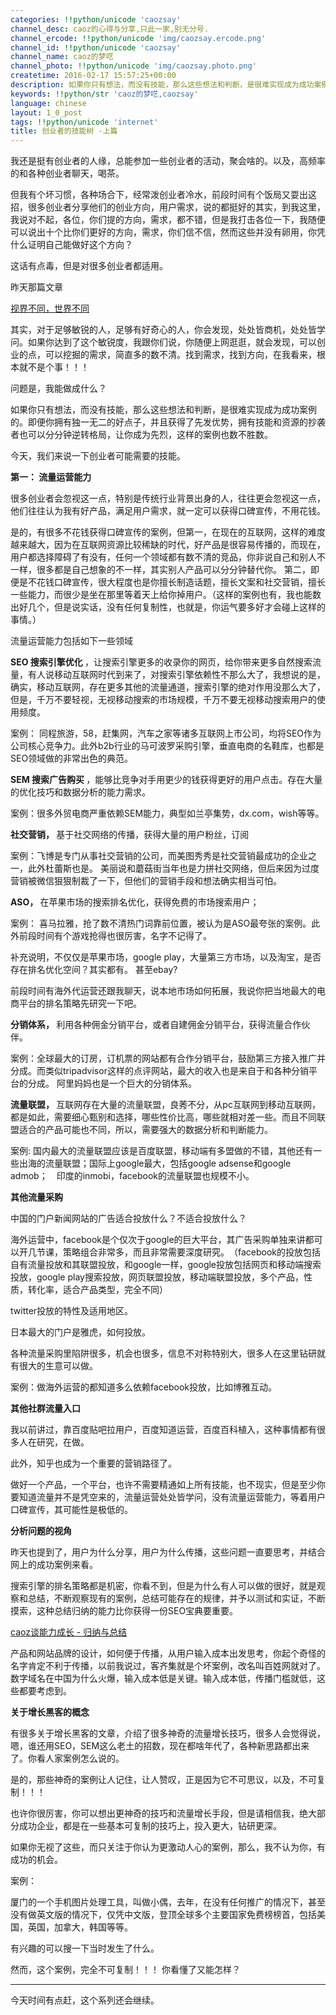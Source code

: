 ```yaml
---
categories: !!python/unicode 'caozsay'
channel_desc: caoz的心得与分享,只此一家,别无分号.
channel_ercode: !!python/unicode 'img/caozsay.ercode.png'
channel_id: !!python/unicode 'caozsay'
channel_name: caoz的梦呓
channel_photo: !!python/unicode 'img/caozsay.photo.png'
createtime: 2016-02-17 15:57:25+00:00
description: 如果你只有想法，而没有技能，那么这些想法和判断，是很难实现成为成功案例的。即便你拥有独一无二的好点子，并且获得了先发优势，拥有技能和资源的抄袭者也可以分分钟逆转格局，让你成为先烈，这样的案例也数不胜数。
keywords: !!python/str 'caoz的梦呓,caozsay'
language: chinese
layout: 1_0_post
tags: !!python/unicode 'internet'
title: 创业者的技能树 -上篇
---
```

<div class="rich_media_content" id="js_content">
<p>
         我还是挺有创业者的人缘，总能参加一些创业者的活动，聚会啥的。以及，高频率的和各种创业者聊天，喝茶。
        </p>
<p>
</p>
<p>
         但我有个坏习惯，各种场合下，经常泼创业者冷水，前段时间有个饭局又耍出这招，很多创业者分享他们的创业方向，用户需求，说的都挺好的其实，到我这里，我说对不起，各位，你们提的方向，需求，都不错，但是我打击各位一下，我随便可以说出十个比你们更好的方向，需求，你们信不信，然而这些并没有卵用，你凭什么证明自己能做好这个方向？
        </p>
<p>
</p>
<p>
         这话有点毒，但是对很多创业者都适用。
        </p>
<p>
</p>
<p>
         昨天那篇文章
        </p>
<p>
</p>
<p>
<a data_ue_src="http://mp.weixin.qq.com/s?__biz=MzI0MjA1Mjg2Ng==&amp;mid=401611900&amp;idx=1&amp;sn=6b5ff41ab4d7bfeec019af063d1bd687&amp;scene=21#wechat_redirect" href="http://mp.weixin.qq.com/s?__biz=MzI0MjA1Mjg2Ng==&amp;mid=401611900&amp;idx=1&amp;sn=6b5ff41ab4d7bfeec019af063d1bd687&amp;scene=21#wechat_redirect" target="_blank">
          视界不同，世界不同
         </a>
</p>
<p>
         其实，对于足够敏锐的人，足够有好奇心的人，你会发现，处处皆商机，处处皆学问。如果你达到了这个敏锐度，我跟你们说，你随便上网逛逛，就会发现，可以创业的点，可以挖掘的需求，简直多的数不清。找到需求，找到方向，在我看来，根本就不是个事！！！
        </p>
<p>
</p>
<p>
         问题是，我能做成什么？
        </p>
<p>
</p>
<p>
         如果你只有想法，而没有技能，那么这些想法和判断，是很难实现成为成功案例的。即便你拥有独一无二的好点子，并且获得了先发优势，拥有技能和资源的抄袭者也可以分分钟逆转格局，让你成为先烈，这样的案例也数不胜数。
        </p>
<p>
</p>
<p>
         今天，我们来说一下创业者可能需要的技能。
        </p>
<p>
</p>
<p>
<strong>
          第一： 流量运营能力
         </strong>
</p>
<p>
</p>
<p>
         很多创业者会忽视这一点，特别是传统行业背景出身的人，往往更会忽视这一点，他们往往认为我有好产品，满足用户需求，就一定可以获得口碑宣传，不用花钱。
        </p>
<p>
</p>
<p>
         是的，有很多不花钱获得口碑宣传的案例，但第一，在现在的互联网，这样的难度越来越大，因为在互联网资源比较稀缺的时代，好产品是很容易传播的，而现在，用户都选择障碍了有没有，任何一个领域都有数不清的竞品，你非说自己和别人不一样，很多都是自己想象的不一样，其实别人产品可以分分钟替代你。 第二，即便是不花钱口碑宣传，很大程度也是你擅长制造话题，擅长文案和社交营销，擅长一些能力，而很少是坐在那里等着天上给你掉用户。（这样的案例也有，我也能数出好几个，但是说实话，没有任何复制性，也就是，你运气要多好才会碰上这样的事情。）
        </p>
<p>
</p>
<p>
         流量运营能力包括如下一些领域
        </p>
<p>
</p>
<p>
<strong>
          SEO 搜索引擎优化
         </strong>
         ，让搜索引擎更多的收录你的网页，给你带来更多自然搜索流量，有人说移动互联网时代到来了，对搜索引擎依赖性不那么大了，我想说的是，确实，移动互联网，存在更多其他的流量通道，搜索引擎的绝对作用没那么大了，但是，千万不要轻视，无视移动搜索的市场规模，千万不要无视移动搜索用户的使用频度。
        </p>
<p>
</p>
<p>
         案例： 同程旅游，58，赶集网，汽车之家等诸多互联网上市公司，均将SEO作为公司核心竞争力。此外b2b行业的马可波罗采购引擎，垂直电商的名鞋库，也都是SEO领域做的非常出色的典范。
        </p>
<p>
</p>
<p>
<strong>
          SEM 搜索广告购买
         </strong>
         ，能够比竞争对手用更少的钱获得更好的用户点击。存在大量的优化技巧和数据分析的能力需求。
        </p>
<p>
</p>
<p>
         案例：很多外贸电商严重依赖SEM能力，典型如兰亭集势，dx.com，wish等等。
        </p>
<p>
</p>
<p>
<strong>
          社交营销，
         </strong>
         基于社交网络的传播，获得大量的用户粉丝，订阅
        </p>
<p>
</p>
<p>
         案例：飞博是专门从事社交营销的公司，而美图秀秀是社交营销最成功的企业之一，此外杜蕾斯也是。 美丽说和蘑菇街当年也是力拼社交网络，但后来因为过度营销被微信狠狠制裁了一下，但他们的营销手段和想法确实相当可怕。
        </p>
<p>
</p>
<p>
<strong>
          ASO，
         </strong>
         在苹果市场的搜索排名优化，获得免费的市场搜索用户；
        </p>
<p>
</p>
<p>
         案例： 喜马拉雅，抢了数不清热门词靠前位置，被认为是ASO最夸张的案例。此外前段时间有个游戏抢得也很厉害，名字不记得了。
        </p>
<p>
</p>
<p>
         补充说明，不仅仅是苹果市场，google play，大量第三方市场，以及淘宝，是否存在排名优化空间？其实都有。 甚至ebay?
        </p>
<p>
</p>
<p>
         前段时间有海外代运营还跟我聊天，说本地市场如何拓展，我说你把当地最大的电商平台的排名策略先研究一下吧。
        </p>
<p>
</p>
<p>
<strong>
          分销体系，
         </strong>
         利用各种佣金分销平台，或者自建佣金分销平台，获得流量合作伙伴。
        </p>
<p>
</p>
<p>
         案例：全球最大的订房，订机票的网站都有合作分销平台，鼓励第三方接入推广并分成。而类似tripadvisor这样的点评网站，最大的收入也是来自于和各种分销平台的分成。 阿里妈妈也是一个巨大的分销体系。
        </p>
<p>
</p>
<p>
<strong>
          流量联盟，
         </strong>
         互联网存在大量的流量联盟，良莠不分，从pc互联网到移动互联网，都是如此，需要细心甄别和选择，哪些性价比高，哪些就相对差一些。而且不同联盟适合的产品可能也不同，所以，需要强大的数据分析和判断能力。
        </p>
<p>
</p>
<p>
         案例: 国内最大的流量联盟应该是百度联盟，移动端有多盟做的不错，其他还有一些出海的流量联盟；国际上google最大，包括google adsense和google admob；　印度的inmobi，facebook的流量联盟也规模不小。
        </p>
<p>
</p>
<p>
<strong>
          其他流量采购
         </strong>
</p>
<p>
         中国的门户新闻网站的广告适合投放什么？不适合投放什么？
        </p>
<p>
         海外运营中，facebook是个仅次于google的巨大平台，其广告采购单独来讲都可以开几节课，策略组合非常多，而且非常需要深度研究。　（facebook的投放包括自有流量投放和其联盟投放，和google一样，google投放包括网页和移动端搜索投放，google play搜索投放，网页联盟投放，移动端联盟投放，多个产品，性质，转化率，适合产品类型，完全不同）
        </p>
<p>
         twitter投放的特性及适用地区。
        </p>
<p>
         日本最大的门户是雅虎，如何投放。
        </p>
<p>
         各种流量采购里陷阱很多，机会也很多，信息不对称特别大，很多人在这里钻研就有很大的生意可以做。
        </p>
<p>
</p>
<p>
         案例：做海外运营的都知道多么依赖facebook投放，比如博雅互动。
        </p>
<p>
</p>
<p>
<strong>
          其他社群流量入口
         </strong>
</p>
<p>
</p>
<p>
         我以前讲过，靠百度贴吧拉用户，百度知道运营，百度百科植入，这种事情都有很多人在研究，在做。
        </p>
<p>
         此外，知乎也成为一个重要的营销路径了。
        </p>
<p>
</p>
<p>
         做好一个产品，一个平台，也许不需要精通如上所有技能，也不现实，但是至少你要知道流量并不是凭空来的，流量运营处处皆学问，没有流量运营能力，等着用户口碑宣传，其可能性是极低的。
        </p>
<p>
</p>
<p>
<strong>
          分析问题的视角
         </strong>
</p>
<p>
</p>
<p>
         昨天也提到了，用户为什么分享，用户为什么传播，这些问题一直要思考，并结合网上的成功案例来看。
        </p>
<p>
</p>
<p>
         搜索引擎的排名策略都是机密，你看不到，但是为什么有人可以做的很好，就是观察和总结，不断观察现有的案例，总结可能存在的规律，并予以测试和实证，不断摸索，这种总结归纳的能力比你获得一份SEO宝典要重要。
        </p>
<p>
<a data_ue_src="http://mp.weixin.qq.com/s?__biz=MzI0MjA1Mjg2Ng==&amp;mid=209714599&amp;idx=1&amp;sn=1cd7f5ca6045be9da9374477871f1d3d&amp;scene=21#wechat_redirect" href="http://mp.weixin.qq.com/s?__biz=MzI0MjA1Mjg2Ng==&amp;mid=209714599&amp;idx=1&amp;sn=1cd7f5ca6045be9da9374477871f1d3d&amp;scene=21#wechat_redirect" target="_blank">
          caoz谈能力成长 - 归纳与总结
         </a>
</p>
<p>
</p>
<p>
         产品和网站品牌的设计，如何便于传播，从用户输入成本出发思考，你起个奇怪的名字肯定不利于传播，以前我说过，客齐集就是个坏案例，改名叫百姓网就对了。 数字域名在中国为什么火爆，输入成本低是关键。输入成本低，传播门槛就低，这些都要考虑到。
        </p>
<p>
</p>
<p>
<strong>
          关于增长黑客的概念
         </strong>
</p>
<p>
</p>
<p>
         有很多关于增长黑客的文章，介绍了很多神奇的流量增长技巧，很多人会觉得说，嗯，谁还用SEO，SEM这么老土的招数，现在都啥年代了，各种新思路都出来了。你看人家案例怎么说的。
        </p>
<p>
</p>
<p>
         是的，那些神奇的案例让人记住，让人赞叹，正是因为它不可思议，以及，不可复制！！！
        </p>
<p>
</p>
<p>
         也许你很厉害，你可以想出更神奇的技巧和流量增长手段，但是请相信我，绝大部分成功企业，都是在一些基本可复制的技巧上，投入更大，钻研更深。
        </p>
<p>
</p>
<p>
         如果你无视了这些，而只关注于你认为更激动人心的案例，那么，我不认为你，有成功的机会。
        </p>
<p>
</p>
<p>
         案例：
        </p>
<p>
</p>
<p>
         厦门的一个手机图片处理工具，叫做小偶，去年，在没有任何推广的情况下，甚至没有做英文版的情况下，仅凭中文版，登顶全球多个主要国家免费榜榜首，包括美国，英国，加拿大，韩国等等。
        </p>
<p>
</p>
<p>
         有兴趣的可以搜一下当时发生了什么。
        </p>
<p>
</p>
<p>
         然而，这个案例，完全不可复制！！！ 你看懂了又能怎样？
        </p>
<p>
</p>
<hr/>
<p>
</p>
<p>
         今天时间有点赶，这个系列还会继续。
        </p>
</div>